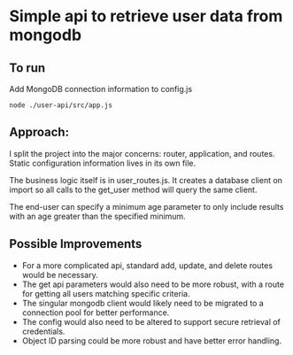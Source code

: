 # Simple api to retrieve user data from mongodb

## To run

Add MongoDB connection information to config.js

    node ./user-api/src/app.js

## Approach:

I split the project into the major concerns: router, application, and routes. Static configuration information lives in its own file. 

The business logic itself is in user_routes.js. It creates a database client on import so all calls to the get_user method will query the same client.

The end-user can specify a minimum age parameter to only include results with an age greater than the specified minimum.

## Possible Improvements

* For a more complicated api, standard add, update, and delete routes would be necessary.
* The get api parameters would also need to be more robust, with a route for getting all users matching specific criteria.
* The singular mongodb client would likely need to be migrated to a connection pool for better performance.
* The config would also need to be altered to support secure retrieval of credentials.
* Object ID parsing could be more robust and have better error handling.
